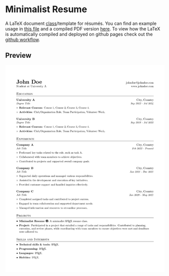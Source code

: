 # Minimalist Resume

A LaTeX document [class](src/minimalist-resume.cls)/template for résumés. You can find an example usage in [this file](src/example.tex) and a compiled PDF version [here](https://marcfranquesa.github.io/minimalist-resume). To view how the LaTeX is automatically compiled and deployed on github pages check out the [github workflow](.github/workflows/deploy-latex.yaml).

## Preview

![Resume Preview](docs/example.jpg)
